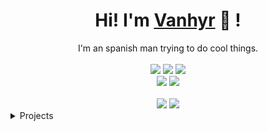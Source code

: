 <div align="center">
	<h1>Hi! I'm <a href="https://github.com/vanhyr">Vanhyr</a> 🐯 !</h1>
	<div>I'm an spanish man trying to do cool things.</div>
	<br />
	<a href="https://www.gnu.org/gnu/linux-and-gnu.en.html"><img src="https://img.shields.io/badge/OS-GNU/Linux-cdd6f4?style=flat&logo=gnu" /></a>
	<a href="https://archlinux.org"><img src="https://img.shields.io/badge/DISTRO-Arch-74c7ec?style=flat&logo=arch-linux" /></a>
	<!--<a href="https://xmonad.org"><img src="https://img.shields.io/badge/WM-XMonad-eba0ac?style=flat&logo=haskell" /></a>-->
	<a href="https://neovim.io"><img src="https://img.shields.io/badge/EDITOR-Neovim-a6e3a1?style=flat&logo=neovim" /></a>
	<!--<a href="https://www.rust-lang.org"><img src="https://img.shields.io/badge/LANG-Rust-f2cdcd?style=flat&logo=rust" /></a>-->
	<br />
	<a href="https://github.com/vanhyr"><img src="https://img.shields.io/github/stars/vanhyr?color=cdd6f4&label=GITHUB&style=flat&logo=github" /></a>
	<a href="mailto:valros20@gmail.com/"><img src="https://img.shields.io/badge/EMAIL-valros20@gmail.com-b4befe?style=flat&logo=protonmail" /></a>
	<!--<a href="https://discord.gg/TODO"><img src="https://img.shields.io/discord/TODO?color=74c7ec&label=DISCORD&logo=discord" /></a>-->
	<!--<a href="https://youtube.com/channel/TODO"><img src="https://img.shields.io/badge/TODO-eba0ac?style=flat&logo=youtube" /></a>-->
	<br />
	<br />
	<img src="https://github-readme-stats.vercel.app/api?username=vanhyr&theme=radical&hide_title=true&hide_rank=true&show_icons=true&include_all_commits=true&line_height=24&hide_border=true" />
	<img src="https://github-readme-stats.vercel.app/api/top-langs/?username=vanhyr&theme=radical&hide_title=true&langs_count=8&layout=compact&hide_border=true" />
</div>

<details>
	<summary>Projects</summary>
	<ul>
		<!--<li><a href="https://TODO.github.io">Vanhyr</a> - Terminal emulator portfolio</li>-->
		<li><a href="https://github.com/vanhyr/dotfiles">dotfiles</a> - Arch Linux config files</li>
	</ul>
</details>
